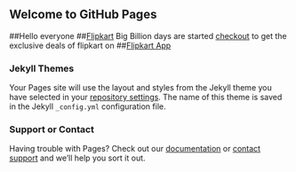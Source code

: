## Welcome to GitHub Pages
##Hello everyone
##[Flipkart](https://www.flipkart.com/?affid=pankajswa) 
Big Billion days are started [checkout](https://www.flipkart.com/?affid=pankajswa) to get the exclusive deals of flipkart on
##[Flipkart App](http://affiliate.flipkart.com/install-app?affid=pankajswa)

### Jekyll Themes

Your Pages site will use the layout and styles from the Jekyll theme you have selected in your [repository settings](https://github.com/pankajswami/flipkart/settings). The name of this theme is saved in the Jekyll `_config.yml` configuration file.

### Support or Contact

Having trouble with Pages? Check out our [documentation](https://help.github.com/categories/github-pages-basics/) or [contact support](https://github.com/contact) and we’ll help you sort it out.
